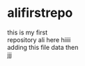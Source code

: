 # alifirstrepo
this is my first </br>repository ali here hiiii
</br>
adding this file data then  
jjj
